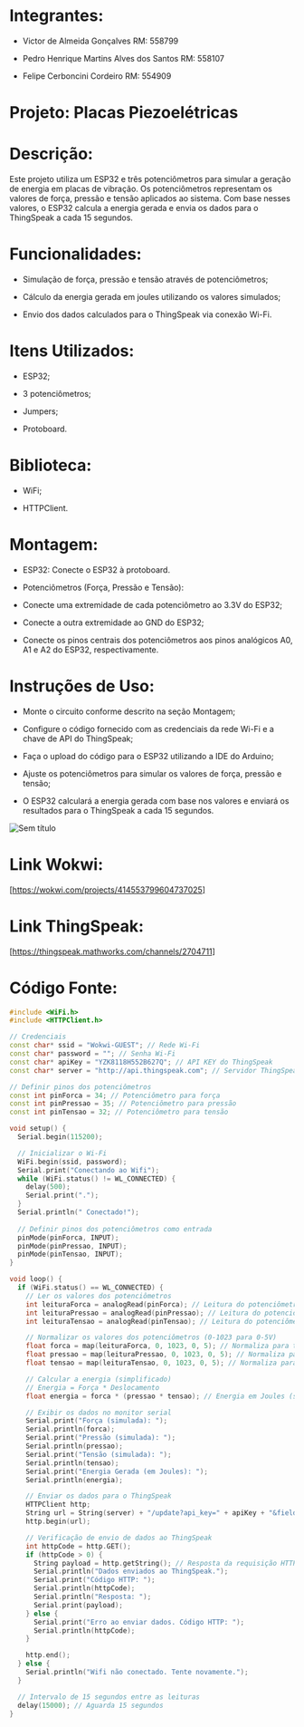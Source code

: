 # Integrantes:

- Victor de Almeida Gonçalves RM: 558799

- Pedro Henrique Martins Alves dos Santos RM: 558107

- Felipe Cerboncini Cordeiro RM: 554909

# Projeto: Placas Piezoelétricas

# Descrição:

Este projeto utiliza um ESP32 e três potenciômetros para simular a geração de energia em placas de vibração. Os potenciômetros representam os valores de força, pressão e tensão aplicados ao sistema. Com base nesses valores, o ESP32 calcula a energia gerada e envia os dados para o ThingSpeak a cada 15 segundos.

# Funcionalidades:

- Simulação de força, pressão e tensão através de potenciômetros;

- Cálculo da energia gerada em joules utilizando os valores simulados;

- Envio dos dados calculados para o ThingSpeak via conexão Wi-Fi.

# Itens Utilizados:

- ESP32;

- 3 potenciômetros;

- Jumpers;

- Protoboard.

# Biblioteca:

- WiFi;

- HTTPClient.

# Montagem:

- ESP32: Conecte o ESP32 à protoboard.

- Potenciômetros (Força, Pressão e Tensão):

- Conecte uma extremidade de cada potenciômetro ao 3.3V do ESP32;

- Conecte a outra extremidade ao GND do ESP32;

- Conecte os pinos centrais dos potenciômetros aos pinos analógicos A0, A1 e A2 do ESP32, respectivamente.

# Instruções de Uso:

- Monte o circuito conforme descrito na seção Montagem;

- Configure o código fornecido com as credenciais da rede Wi-Fi e a chave de API do ThingSpeak;

- Faça o upload do código para o ESP32 utilizando a IDE do Arduino;

- Ajuste os potenciômetros para simular os valores de força, pressão e tensão;

- O ESP32 calculará a energia gerada com base nos valores e enviará os resultados para o ThingSpeak a cada 15 segundos.

![Sem título](https://github.com/user-attachments/assets/d8d93874-d522-4e92-827f-cfb53a732fd9)

# Link Wokwi:

[https://wokwi.com/projects/414553799604737025]

# Link ThingSpeak:

[https://thingspeak.mathworks.com/channels/2704711]

# Código Fonte: 

```C++
#include <WiFi.h>
#include <HTTPClient.h>

// Credenciais 
const char* ssid = "Wokwi-GUEST"; // Rede Wi-Fi
const char* password = ""; // Senha Wi-Fi
const char* apiKey = "YZK8118H552B627Q"; // API KEY do ThingSpeak
const char* server = "http://api.thingspeak.com"; // Servidor ThingSpeak

// Definir pinos dos potenciômetros
const int pinForca = 34; // Potenciômetro para força
const int pinPressao = 35; // Potenciômetro para pressão
const int pinTensao = 32; // Potenciômetro para tensão

void setup() {
  Serial.begin(115200);

  // Inicializar o Wi-Fi
  WiFi.begin(ssid, password);
  Serial.print("Conectando ao Wifi");
  while (WiFi.status() != WL_CONNECTED) {
    delay(500);
    Serial.print(".");
  }
  Serial.println(" Conectado!");
  
  // Definir pinos dos potenciômetros como entrada
  pinMode(pinForca, INPUT);
  pinMode(pinPressao, INPUT);
  pinMode(pinTensao, INPUT);
}

void loop() {
  if (WiFi.status() == WL_CONNECTED) {
    // Ler os valores dos potenciômetros
    int leituraForca = analogRead(pinForca); // Leitura do potenciômetro de força
    int leituraPressao = analogRead(pinPressao); // Leitura do potenciômetro de pressão
    int leituraTensao = analogRead(pinTensao); // Leitura do potenciômetro de tensão

    // Normalizar os valores dos potenciômetros (0-1023 para 0-5V)
    float forca = map(leituraForca, 0, 1023, 0, 5); // Normaliza para tensão de 0-5V
    float pressao = map(leituraPressao, 0, 1023, 0, 5); // Normaliza para tensão de 0-5V
    float tensao = map(leituraTensao, 0, 1023, 0, 5); // Normaliza para tensão de 0-5V

    // Calcular a energia (simplificado)
    // Energia = Força * Deslocamento 
    float energia = forca * (pressao * tensao); // Energia em Joules (simplificado)

    // Exibir os dados no monitor serial
    Serial.print("Força (simulada): ");
    Serial.println(forca);
    Serial.print("Pressão (simulada): ");
    Serial.println(pressao);
    Serial.print("Tensão (simulada): ");
    Serial.println(tensao);
    Serial.print("Energia Gerada (em Joules): ");
    Serial.println(energia);

    // Enviar os dados para o ThingSpeak
    HTTPClient http;
    String url = String(server) + "/update?api_key=" + apiKey + "&field1=" + String(energia);
    http.begin(url);

    // Verificação de envio de dados ao ThingSpeak
    int httpCode = http.GET();
    if (httpCode > 0) {
      String payload = http.getString(); // Resposta da requisição HTTP
      Serial.println("Dados enviados ao ThingSpeak.");
      Serial.print("Código HTTP: ");
      Serial.println(httpCode);
      Serial.println("Resposta: ");
      Serial.print(payload);
    } else {
      Serial.print("Erro ao enviar dados. Código HTTP: ");
      Serial.println(httpCode);
    }

    http.end();
  } else {
    Serial.println("Wifi não conectado. Tente novamente.");
  }

  // Intervalo de 15 segundos entre as leituras
  delay(15000); // Aguarda 15 segundos
}
```

